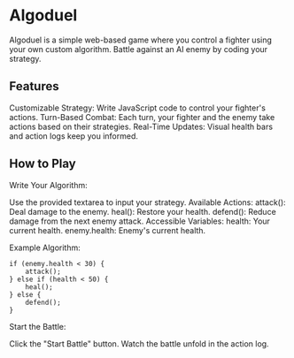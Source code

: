 ﻿# Algoduel
Algoduel is a simple web-based game where you control a fighter using your own custom algorithm. Battle against an AI enemy by coding your strategy.

## Features
Customizable Strategy: Write JavaScript code to control your fighter's actions.
Turn-Based Combat: Each turn, your fighter and the enemy take actions based on their strategies.
Real-Time Updates: Visual health bars and action logs keep you informed.

## How to Play
Write Your Algorithm:

Use the provided textarea to input your strategy.
Available Actions:
attack(): Deal damage to the enemy.
heal(): Restore your health.
defend(): Reduce damage from the next enemy attack.
Accessible Variables:
health: Your current health.
enemy.health: Enemy's current health.

Example Algorithm:
```
if (enemy.health < 30) {
    attack();
} else if (health < 50) {
    heal();
} else {
    defend();
}
```
Start the Battle:

Click the "Start Battle" button.
Watch the battle unfold in the action log.
